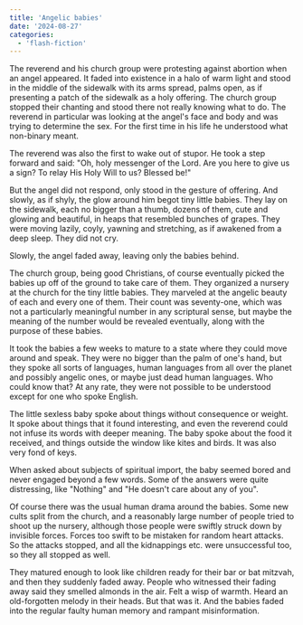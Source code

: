 ```yaml
---
title: 'Angelic babies'
date: '2024-08-27'
categories:
  - 'flash-fiction'
---
```


The reverend and his church group were protesting against abortion when an angel
appeared. It faded into existence in a halo of warm light and stood in the
middle of the sidewalk with its arms spread, palms open, as if presenting a
patch of the sidewalk as a holy offering. The church group stopped their
chanting and stood there not really knowing what to do. The reverend in
particular was looking at the angel's face and body and was trying to determine
the sex. For the first time in his life he understood what non-binary meant.

<!-- truncate -->

The reverend was also the first to wake out of stupor. He took a step forward
and said: "Oh, holy messenger of the Lord. Are you here to give us a sign? To
relay His Holy Will to us? Blessed be!"

But the angel did not respond, only stood in the gesture of offering. And
slowly, as if shyly, the glow around him begot tiny little babies. They lay on
the sidewalk, each no bigger than a thumb, dozens of them, cute and glowing and
beautiful, in heaps that resembled bunches of grapes. They were moving lazily,
coyly, yawning and stretching, as if awakened from a deep sleep. They did not
cry.

Slowly, the angel faded away, leaving only the babies behind.

The church group, being good Christians, of course eventually picked the babies
up off of the ground to take care of them. They organized a nursery at the
church for the tiny little babies. They marveled at the angelic beauty of each
and every one of them. Their count was seventy-one, which was not a particularly
meaningful number in any scriptural sense, but maybe the meaning of the number
would be revealed eventually, along with the purpose of these babies.

It took the babies a few weeks to mature to a state where they could move around
and speak. They were no bigger than the palm of one's hand, but they spoke all
sorts of languages, human languages from all over the planet and possibly
angelic ones, or maybe just dead human languages. Who could know that? At any
rate, they were not possible to be understood except for one who spoke English.

The little sexless baby spoke about things without consequence or weight. It
spoke about things that it found interesting, and even the reverend could not
infuse its words with deeper meaning. The baby spoke about the food it received,
and things outside the window like kites and birds. It was also very fond of
keys.

When asked about subjects of spiritual import, the baby seemed bored and never
engaged beyond a few words. Some of the answers were quite distressing, like
"Nothing" and "He doesn't care about any of you".

Of course there was the usual human drama around the babies. Some new cults
split from the church, and a reasonably large number of people tried to shoot up
the nursery, although those people were swiftly struck down by invisible forces.
Forces too swift to be mistaken for random heart attacks. So the attacks
stopped, and all the kidnappings etc. were unsuccessful too, so they all stopped
as well.

They matured enough to look like children ready for their bar or bat mitzvah,
and then they suddenly faded away. People who witnessed their fading away said
they smelled almonds in the air. Felt a wisp of warmth. Heard an old-forgotten
melody in their heads. But that was it. And the babies faded into the regular
faulty human memory and rampant misinformation.
